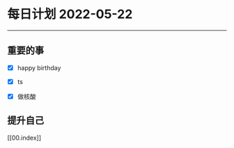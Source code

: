 #  每日计划 2022-05-22
---
## 重要的事
- [x]  happy birthday
- [x]  ts
- [x] 做核酸




## 提升自己

  



[[00.index]]








